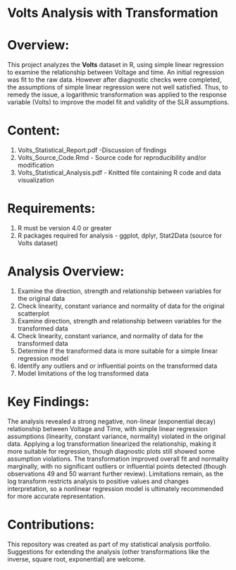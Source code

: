 # Volts Analysis with Transformation
# Overview: 
This project analyzes the **Volts** dataset in R, using simple linear regression to examine the relationship between Voltage and time. An initial regression was fit to the raw data. However after diagnostic checks were completed, the assumptions of simple linear regression were not well satisfied. Thus, to remedy the issue, a logarithmic transformation was applied to the response variable (Volts) to improve the model fit and validity of the SLR assumptions.
# Content:
1. Volts_Statistical_Report.pdf -Discussion of findings 
2. Volts_Source_Code.Rmd - Source code for reproducibility and/or modification
3. Volts_Statistical_Analysis.pdf - Knitted file containing R code and data visualization
# Requirements:
1. R must be version 4.0 or greater
2. R packages required for analysis - ggplot, dplyr, Stat2Data (source for Volts dataset)
# Analysis Overview:
1.	Examine the direction, strength and relationship between variables for the original data
2.	Check linearity, constant variance and normality of data for the original scatterplot
3.	Examine direction, strength and relationship between variables for the transformed data
4.	Check linearity, constant variance, and normality of data for the transformed data
5.	Determine if the transformed data is more suitable for a simple linear regression model
6.	Identify any outliers and or influential points on the transformed data
7.	Model limitations of the log transformed data
# Key Findings:
The analysis revealed a strong negative, non-linear (exponential decay) relationship between Voltage and Time, with simple linear regression assumptions (linearity, constant variance, normality) violated in the original data. Applying a log transformation linearized the relationship, making it more suitable for regression, though diagnostic plots still showed some assumption violations. The transformation improved overall fit and normality marginally, with no significant outliers or influential points detected (though observations 49 and 50 warrant further review). Limitations remain, as the log transform restricts analysis to positive values and changes interpretation, so a nonlinear regression model is ultimately recommended for more accurate representation.
# Contributions:
This repository was created as part of my statistical analysis portfolio. Suggestions for extending the analysis (other transformations like the inverse, square root, exponential) are welcome. 
